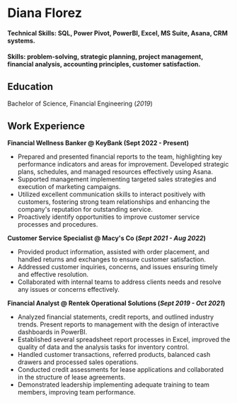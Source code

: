 # Diana Florez

#### Technical Skills: SQL, Power Pivot, PowerBI, Excel, MS Suite, Asana, CRM systems.
#### Skills: problem-solving, strategic planning, project management, financial analysis, accounting principles, customer satisfaction.

## Education
Bachelor of Science, Financial Engineering (_2019_)

## Work Experience
**Financial Wellness Banker @ KeyBank (Sept 2022 - Present)**
- Prepared and presented financial reports to the team, highlighting key performance indicators and areas for improvement. Developed strategic plans, schedules, and managed resources effectively using Asana.
- Supported management implementing targeted sales strategies and execution of marketing campaigns.
- Utilized excellent communication skills to interact positively with customers, fostering strong team relationships and enhancing the company's reputation for outstanding service.
- Proactively identify opportunities to improve customer service processes and procedures.

**Customer Service Specialist @ Macy's Co (_Sept 2021 - Aug 2022_)**
- Provided product information, assisted with order placement, and handled returns and exchanges to ensure customer satisfaction.
- Addressed customer inquiries, concerns, and issues ensuring timely and effective resolution.
- Collaborated with internal teams to address clients needs and resolve any issues or concerns effectively.

**Financial Analyst @ Rentek Operational Solutions (_Sept 2019 - Oct 2021_)**
- Analyzed financial statements, credit reports, and outlined industry trends. Present reports to management with the design of interactive dashboards in PowerBI.
- Established several spreadsheet report processes in Excel, improved the quality of data and the analysis tasks for inventory control.
- Handled customer transactions, referred products, balanced cash drawers and processed sales operations.
- Conducted credit assessments for lease applications and collaborated in the structure of lease agreements.
- Demonstrated leadership implementing adequate training to team members, improving team performance.


